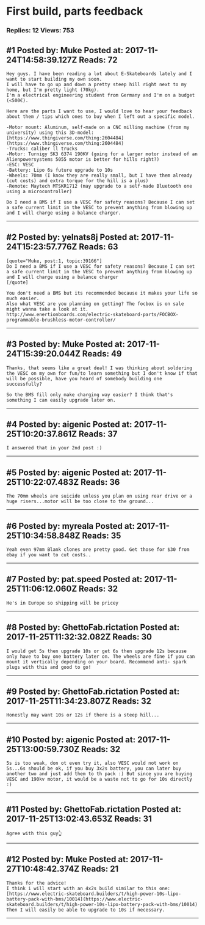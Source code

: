# First build, parts feedback

### Replies: 12 Views: 753

## \#1 Posted by: Muke Posted at: 2017-11-24T14:58:39.127Z Reads: 72

```
Hey guys. I have been reading a lot about E-Skateboards lately and I want to start building my own soon.
I will have to go up and down a pretty steep hill right next to my home, but I'm pretty light (70kg).
I'm a electrical engineering student from Germany and I'm on a budget (<500€).

Here are the parts I want to use, I would love to hear your feedback about them / tips which ones to buy when I left out a specific model.

-Motor mount: Aluminum, self-made on a CNC milling machine (from my university) using this 3D-model: [https://www.thingiverse.com/thing:2604484](https://www.thingiverse.com/thing:2604484)
-Trucks: caliber ll trucks
-Motor: Turnigy SK3 6374 190KV (going for a larger motor instead of an Alienpowersystems 5055 motor is better for hills right?)
-ESC: VESC
-Battery: Lipo 6s future upgrade to 10s
-Wheels: 70mm (I know they are really small, but I have them already (cut costs) and extra torque for the hill is a plus)
-Remote: Maytech MTSKR1712 (may upgrade to a self-made Bluetooth one using a microcontroller)

Do I need a BMS if I use a VESC for safety reasons? Because I can set a safe current limit in the VESC to prevent anything from blowing up and I will charge using a balance charger.
```

---
## \#2 Posted by: yelnats8j Posted at: 2017-11-24T15:23:57.776Z Reads: 63

```
[quote="Muke, post:1, topic:39166"]
Do I need a BMS if I use a VESC for safety reasons? Because I can set a safe current limit in the VESC to prevent anything from blowing up and I will charge using a balance charger
[/quote]

You don't need a BMS but its recommended because it makes your life so much easier.
Also what VESC are you planning on getting? The focbox is on sale might wanna take a look at it.
http://www.enertionboards.com/electric-skateboard-parts/FOCBOX-programmable-brushless-motor-controller/
```

---
## \#3 Posted by: Muke Posted at: 2017-11-24T15:39:20.044Z Reads: 49

```
Thanks, that seems like a great deal! I was thinking about soldering the VESC on my own for fun/to learn something but I don't know if that will be possible, have you heard of somebody building one successfully?

So the BMS fill only make charging way easier? I think that's something I can easily upgrade later on.
```

---
## \#4 Posted by: aigenic Posted at: 2017-11-25T10:20:37.861Z Reads: 37

```
I answered that in your 2nd post :)
```

---
## \#5 Posted by: aigenic Posted at: 2017-11-25T10:22:07.483Z Reads: 36

```
The 70mm wheels are suicide unless you plan on using rear drive or a huge risers...motor will be too close to the ground...
```

---
## \#6 Posted by: myreala Posted at: 2017-11-25T10:34:58.848Z Reads: 35

```
Yeah even 97mm Blank clones are pretty good. Get those for $30 from ebay if you want to cut costs..
```

---
## \#7 Posted by: pat.speed Posted at: 2017-11-25T11:06:12.060Z Reads: 32

```
He's in Europe so shipping will be pricey
```

---
## \#8 Posted by: GhettoFab.rictation Posted at: 2017-11-25T11:32:32.082Z Reads: 30

```
I would get 5s then upgrade 10s or get 6s then upgrade 12s because only have to buy one battery later on. The wheels are fine if you can mount it vertically depending on your board. Recommend anti- spark plugs with this and good to go!
```

---
## \#9 Posted by: GhettoFab.rictation Posted at: 2017-11-25T11:34:23.807Z Reads: 32

```
Honestly may want 10s or 12s if there is a steep hill...
```

---
## \#10 Posted by: aigenic Posted at: 2017-11-25T13:00:59.730Z Reads: 32

```
5s is too weak, don ot even try it, also VESC would not work on 5s...6s should be ok, if you buy 3x2s battery, you can later buy another two and just add them to th pack :) But since you are buying VESC and 190kv motor, it would be a waste not to go for 10s directly :)
```

---
## \#11 Posted by: GhettoFab.rictation Posted at: 2017-11-25T13:02:43.653Z Reads: 31

```
Agree with this guy👆
```

---
## \#12 Posted by: Muke Posted at: 2017-11-27T10:48:42.374Z Reads: 21

```
Thanks for the advice!
I think i will start with an 4x2s build similar to this one:
[https://www.electric-skateboard.builders/t/high-power-10s-lipo-battery-pack-with-bms/10014](https://www.electric-skateboard.builders/t/high-power-10s-lipo-battery-pack-with-bms/10014)
Then I will easily be able to upgrade to 10s if necessary.
```

---
